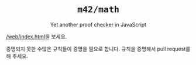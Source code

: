 <h1 align="center"><code>m42/math</code></h1>
<p align="center">Yet another proof checker in JavaScript</p>

[/web/index.html](https://logico-philosophical.github.io/m42-math/web/index.html)을 보세요.

증명되지 못한 수많은 규칙들이 증명을 필요로 합니다. 규칙을 증명해서 pull request를 해 주세요.